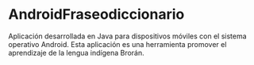# AndroidFraseodiccionario
Aplicación desarrollada en Java para dispositivos móviles con el sistema operativo Android. Esta aplicación es una herramienta promover el aprendizaje de la lengua indígena Brorán.
